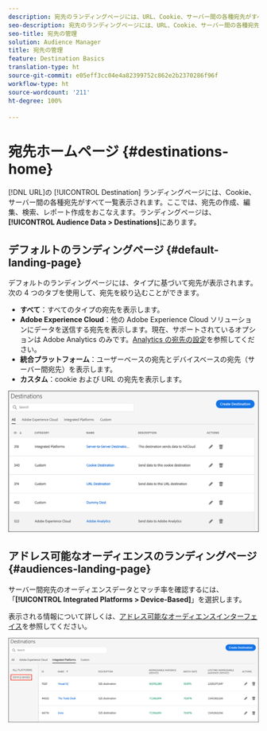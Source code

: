 ```yaml
---
description: 宛先のランディングページには、URL、Cookie、サーバー間の各種宛先がすべて一覧表示されます。ここでは、宛先の作成、編集、検索、レポート作成をおこなえます。ランディングページには、Audience Data／Destinations でアクセスできます。
seo-description: 宛先のランディングページには、URL、Cookie、サーバー間の各種宛先がすべて一覧表示されます。ここでは、宛先の作成、編集、検索、レポート作成をおこなえます。ランディングページには、Audience Data／Destinations でアクセスできます。
seo-title: 宛先の管理
solution: Audience Manager
title: 宛先の管理
feature: Destination Basics
translation-type: ht
source-git-commit: e05eff3cc04e4a82399752c862e2b2370286f96f
workflow-type: ht
source-wordcount: '211'
ht-degree: 100%

---
```




# 宛先ホームページ {#destinations-home}

[!DNL URL]の [!UICONTROL Destination] ランディングページには、Cookie、サーバー間の各種宛先がすべて一覧表示されます。ここでは、宛先の作成、編集、検索、レポート作成をおこなえます。ランディングページは、**[!UICONTROL Audience Data > Destinations]**&#x200B;にあります。

## デフォルトのランディングページ {#default-landing-page}

<!-- destinations-home.xml -->

デフォルトのランディングページには、タイプに基づいて宛先が表示されます。次の 4 つのタブを使用して、宛先を絞り込むことができます。

* **すべて**：すべてのタイプの宛先を表示します。
* **Adobe Experience Cloud**：他の Adobe Experience Cloud ソリューションにデータを送信する宛先を表示します。現在、サポートされているオプションは Adobe Analytics のみです。[Analytics の宛先の設定](/help/using/features/destinations/create-analytics-destination.md)を参照してください。
* **統合プラットフォーム**：ユーザーベースの宛先とデバイスベースの宛先（サーバー間宛先）を表示します。
* **カスタム**：cookie および URL の宛先を表示します。


![](assets/destinations-landing.png)

## アドレス可能なオーディエンスのランディングページ {#audiences-landing-page}

サーバー間宛先のオーディエンスデータとマッチ率を確認するには、「**[!UICONTROL Integrated Platforms > Device-Based]**」を選択します。

表示される情報について詳しくは、[アドレス可能なオーディエンスインターフェイス](/help/using/features/addressable-audiences.md#addressable-audience-interface)を参照してください。

![](/help/using/features/assets/addressable-audiences-landing.png)